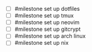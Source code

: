 - [ ] #milestone set up dotfiles
- [ ] #milestone set up tmux
- [ ] #milestone set up neovim
- [ ] #milestone set up gitcrypt
- [ ] #milestone set up arch linux
- [ ] #milestone set up nix